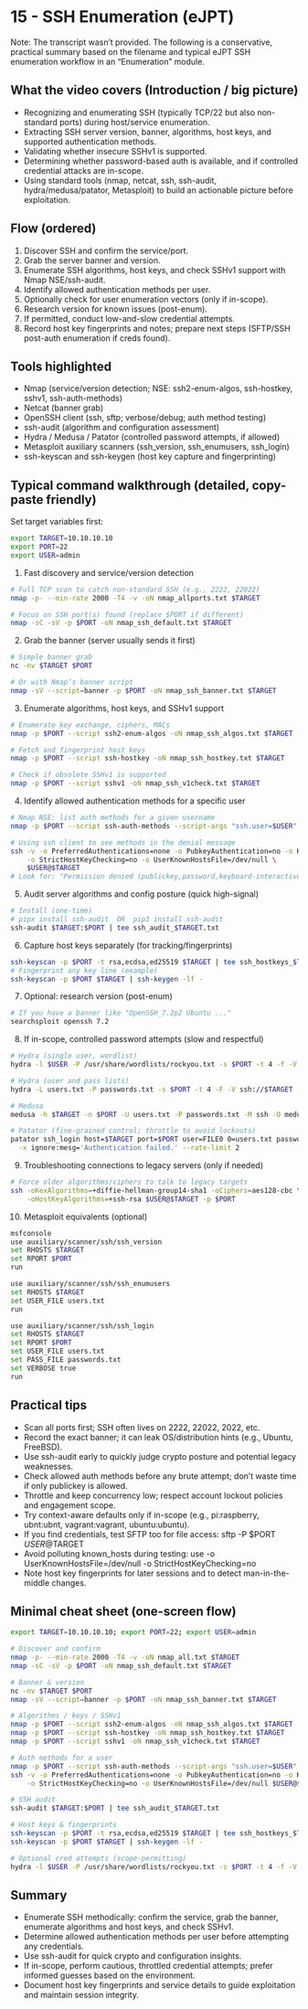 # 15 - SSH Enumeration (eJPT)

Note: The transcript wasn’t provided. The following is a conservative, practical summary based on the filename and typical eJPT SSH enumeration workflow in an “Enumeration” module.

## What the video covers (Introduction / big picture)
- Recognizing and enumerating SSH (typically TCP/22 but also non-standard ports) during host/service enumeration.
- Extracting SSH server version, banner, algorithms, host keys, and supported authentication methods.
- Validating whether insecure SSHv1 is supported.
- Determining whether password-based auth is available, and if controlled credential attacks are in-scope.
- Using standard tools (nmap, netcat, ssh, ssh-audit, hydra/medusa/patator, Metasploit) to build an actionable picture before exploitation.

## Flow (ordered)
1. Discover SSH and confirm the service/port.
2. Grab the server banner and version.
3. Enumerate SSH algorithms, host keys, and check SSHv1 support with Nmap NSE/ssh-audit.
4. Identify allowed authentication methods per user.
5. Optionally check for user enumeration vectors (only if in-scope).
6. Research version for known issues (post-enum).
7. If permitted, conduct low-and-slow credential attempts.
8. Record host key fingerprints and notes; prepare next steps (SFTP/SSH post-auth enumeration if creds found).

## Tools highlighted
- Nmap (service/version detection; NSE: ssh2-enum-algos, ssh-hostkey, sshv1, ssh-auth-methods)
- Netcat (banner grab)
- OpenSSH client (ssh, sftp; verbose/debug; auth method testing)
- ssh-audit (algorithm and configuration assessment)
- Hydra / Medusa / Patator (controlled password attempts, if allowed)
- Metasploit auxiliary scanners (ssh_version, ssh_enumusers, ssh_login)
- ssh-keyscan and ssh-keygen (host key capture and fingerprinting)

## Typical command walkthrough (detailed, copy-paste friendly)

Set target variables first:
```bash
export TARGET=10.10.10.10
export PORT=22
export USER=admin
```

1) Fast discovery and service/version detection
```bash
# Full TCP scan to catch non-standard SSH (e.g., 2222, 22022)
nmap -p- --min-rate 2000 -T4 -v -oN nmap_allports.txt $TARGET

# Focus on SSH port(s) found (replace $PORT if different)
nmap -sC -sV -p $PORT -oN nmap_ssh_default.txt $TARGET
```

2) Grab the banner (server usually sends it first)
```bash
# Simple banner grab
nc -nv $TARGET $PORT

# Or with Nmap’s banner script
nmap -sV --script=banner -p $PORT -oN nmap_ssh_banner.txt $TARGET
```

3) Enumerate algorithms, host keys, and SSHv1 support
```bash
# Enumerate key exchange, ciphers, MACs
nmap -p $PORT --script ssh2-enum-algos -oN nmap_ssh_algos.txt $TARGET

# Fetch and fingerprint host keys
nmap -p $PORT --script ssh-hostkey -oN nmap_ssh_hostkey.txt $TARGET

# Check if obsolete SSHv1 is supported
nmap -p $PORT --script sshv1 -oN nmap_ssh_v1check.txt $TARGET
```

4) Identify allowed authentication methods for a specific user
```bash
# Nmap NSE: list auth methods for a given username
nmap -p $PORT --script ssh-auth-methods --script-args "ssh.user=$USER" -oN nmap_ssh_authmethods.txt $TARGET

# Using ssh client to see methods in the denial message
ssh -v -o PreferredAuthentications=none -o PubkeyAuthentication=no -o KbdInteractiveAuthentication=no \
    -o StrictHostKeyChecking=no -o UserKnownHostsFile=/dev/null \
    $USER@$TARGET
# Look for: "Permission denied (publickey,password,keyboard-interactive)."
```

5) Audit server algorithms and config posture (quick high-signal)
```bash
# Install (one-time)
# pipx install ssh-audit  OR  pip3 install ssh-audit
ssh-audit $TARGET:$PORT | tee ssh_audit_$TARGET.txt
```

6) Capture host keys separately (for tracking/fingerprints)
```bash
ssh-keyscan -p $PORT -t rsa,ecdsa,ed25519 $TARGET | tee ssh_hostkeys_$TARGET.txt
# Fingerprint any key line (example)
ssh-keyscan -p $PORT $TARGET | ssh-keygen -lf -
```

7) Optional: research version (post-enum)
```bash
# If you have a banner like "OpenSSH_7.2p2 Ubuntu ..."
searchsploit openssh 7.2
```

8) If in-scope, controlled password attempts (slow and respectful)
```bash
# Hydra (single user, wordlist)
hydra -l $USER -P /usr/share/wordlists/rockyou.txt -s $PORT -t 4 -f -V ssh://$TARGET -o hydra_ssh_$TARGET.txt

# Hydra (user and pass lists)
hydra -L users.txt -P passwords.txt -s $PORT -t 4 -F -V ssh://$TARGET -o hydra_ssh_$TARGET.txt

# Medusa
medusa -h $TARGET -n $PORT -U users.txt -P passwords.txt -M ssh -O medusa_ssh_$TARGET.txt

# Patator (fine-grained control; throttle to avoid lockouts)
patator ssh_login host=$TARGET port=$PORT user=FILE0 0=users.txt password=FILE1 1=passwords.txt \
  -x ignore:mesg='Authentication failed.' --rate-limit 2
```

9) Troubleshooting connections to legacy servers (only if needed)
```bash
# Force older algorithms/ciphers to talk to legacy targets
ssh -oKexAlgorithms=+diffie-hellman-group14-sha1 -oCiphers=aes128-cbc \
    -oHostKeyAlgorithms=+ssh-rsa $USER@$TARGET -p $PORT
```

10) Metasploit equivalents (optional)
```bash
msfconsole
use auxiliary/scanner/ssh/ssh_version
set RHOSTS $TARGET
set RPORT $PORT
run

use auxiliary/scanner/ssh/ssh_enumusers
set RHOSTS $TARGET
set USER_FILE users.txt
run

use auxiliary/scanner/ssh/ssh_login
set RHOSTS $TARGET
set RPORT $PORT
set USER_FILE users.txt
set PASS_FILE passwords.txt
set VERBOSE true
run
```

## Practical tips
- Scan all ports first; SSH often lives on 2222, 22022, 2022, etc.
- Record the exact banner; it can leak OS/distribution hints (e.g., Ubuntu, FreeBSD).
- Use ssh-audit early to quickly judge crypto posture and potential legacy weaknesses.
- Check allowed auth methods before any brute attempt; don’t waste time if only publickey is allowed.
- Throttle and keep concurrency low; respect account lockout policies and engagement scope.
- Try context-aware defaults only if in-scope (e.g., pi:raspberry, ubnt:ubnt, vagrant:vagrant, ubuntu:ubuntu).
- If you find credentials, test SFTP too for file access: sftp -P $PORT $USER@$TARGET
- Avoid polluting known_hosts during testing: use -o UserKnownHostsFile=/dev/null -o StrictHostKeyChecking=no
- Note host key fingerprints for later sessions and to detect man-in-the-middle changes.

## Minimal cheat sheet (one-screen flow)
```bash
export TARGET=10.10.10.10; export PORT=22; export USER=admin

# Discover and confirm
nmap -p- --min-rate 2000 -T4 -v -oN nmap_all.txt $TARGET
nmap -sC -sV -p $PORT -oN nmap_ssh_default.txt $TARGET

# Banner & version
nc -nv $TARGET $PORT
nmap -sV --script=banner -p $PORT -oN nmap_ssh_banner.txt $TARGET

# Algorithms / keys / SSHv1
nmap -p $PORT --script ssh2-enum-algos -oN nmap_ssh_algos.txt $TARGET
nmap -p $PORT --script ssh-hostkey -oN nmap_ssh_hostkey.txt $TARGET
nmap -p $PORT --script sshv1 -oN nmap_ssh_v1check.txt $TARGET

# Auth methods for a user
nmap -p $PORT --script ssh-auth-methods --script-args "ssh.user=$USER" -oN nmap_ssh_auth.txt $TARGET
ssh -v -o PreferredAuthentications=none -o PubkeyAuthentication=no -o KbdInteractiveAuthentication=no \
    -o StrictHostKeyChecking=no -o UserKnownHostsFile=/dev/null $USER@$TARGET

# SSH audit
ssh-audit $TARGET:$PORT | tee ssh_audit_$TARGET.txt

# Host keys & fingerprints
ssh-keyscan -p $PORT -t rsa,ecdsa,ed25519 $TARGET | tee ssh_hostkeys_$TARGET.txt
ssh-keyscan -p $PORT $TARGET | ssh-keygen -lf -

# Optional cred attempts (scope-permitting)
hydra -l $USER -P /usr/share/wordlists/rockyou.txt -s $PORT -t 4 -f -V ssh://$TARGET -o hydra_ssh_$TARGET.txt
```

## Summary
- Enumerate SSH methodically: confirm the service, grab the banner, enumerate algorithms and host keys, and check SSHv1.
- Determine allowed authentication methods per user before attempting any credentials.
- Use ssh-audit for quick crypto and configuration insights.
- If in-scope, perform cautious, throttled credential attempts; prefer informed guesses based on the environment.
- Document host key fingerprints and service details to guide exploitation and maintain session integrity.
